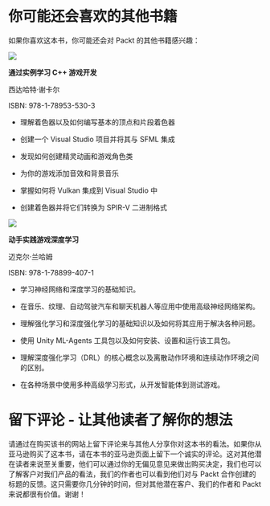 # 你可能还会喜欢的其他书籍

如果你喜欢这本书，你可能还会对 Packt 的其他书籍感兴趣：

![](https://www.packtpub.com/in/web-development/c-game-development-example)

**通过实例学习 C++ 游戏开发**

西达哈特·谢卡尔

ISBN: 978-1-78953-530-3

+   理解着色器以及如何编写基本的顶点和片段着色器

+   创建一个 Visual Studio 项目并将其与 SFML 集成

+   发现如何创建精灵动画和游戏角色类

+   为你的游戏添加音效和背景音乐

+   掌握如何将 Vulkan 集成到 Visual Studio 中

+   创建着色器并将它们转换为 SPIR-V 二进制格式

![](https://www.packtpub.com/in/game-development/hands-deep-learning-games)

**动手实践游戏深度学习**

迈克尔·兰哈姆

ISBN: 978-1-78899-407-1

+   学习神经网络和深度学习的基础知识。

+   在音乐、纹理、自动驾驶汽车和聊天机器人等应用中使用高级神经网络架构。

+   理解强化学习和深度强化学习的基础知识以及如何将其应用于解决各种问题。

+   使用 Unity ML-Agents 工具包以及如何安装、设置和运行该工具包。

+   理解深度强化学习（DRL）的核心概念以及离散动作环境和连续动作环境之间的区别。

+   在各种场景中使用多种高级学习形式，从开发智能体到测试游戏。

# 留下评论 - 让其他读者了解你的想法

请通过在购买该书的网站上留下评论来与其他人分享你对这本书的看法。如果你从亚马逊购买了这本书，请在本书的亚马逊页面上留下一个诚实的评论。这对其他潜在读者来说至关重要，他们可以通过你的无偏见意见来做出购买决定，我们也可以了解客户对我们产品的看法，我们的作者也可以看到他们对与 Packt 合作创建的标题的反馈。这只需要你几分钟的时间，但对其他潜在客户、我们的作者和 Packt 来说都很有价值。谢谢！
